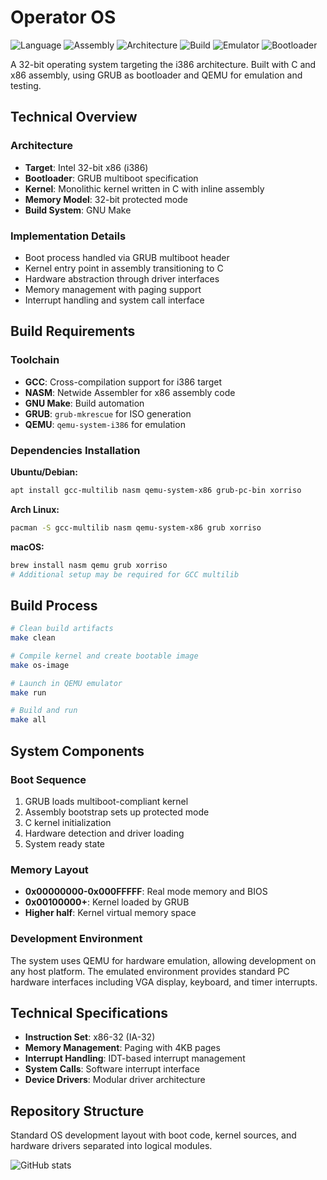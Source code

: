 # Operator OS

![Language](https://img.shields.io/badge/language-C-blue.svg?style=flat)
![Assembly](https://img.shields.io/badge/assembly-NASM-orange.svg?style=flat)
![Architecture](https://img.shields.io/badge/arch-i386-green.svg?style=flat)
![Build](https://img.shields.io/badge/build-Make-red.svg?style=flat)
![Emulator](https://img.shields.io/badge/emulator-QEMU-purple.svg?style=flat)
![Bootloader](https://img.shields.io/badge/bootloader-GRUB-yellow.svg?style=flat)

A 32-bit operating system targeting the i386 architecture. Built with C and x86 assembly, using GRUB as bootloader and QEMU for emulation and testing.

## Technical Overview

### Architecture
- **Target**: Intel 32-bit x86 (i386)
- **Bootloader**: GRUB multiboot specification
- **Kernel**: Monolithic kernel written in C with inline assembly
- **Memory Model**: 32-bit protected mode
- **Build System**: GNU Make

### Implementation Details
- Boot process handled via GRUB multiboot header
- Kernel entry point in assembly transitioning to C
- Hardware abstraction through driver interfaces
- Memory management with paging support
- Interrupt handling and system call interface

## Build Requirements

### Toolchain
- **GCC**: Cross-compilation support for i386 target
- **NASM**: Netwide Assembler for x86 assembly code
- **GNU Make**: Build automation
- **GRUB**: `grub-mkrescue` for ISO generation
- **QEMU**: `qemu-system-i386` for emulation

### Dependencies Installation

**Ubuntu/Debian:**
```bash
apt install gcc-multilib nasm qemu-system-x86 grub-pc-bin xorriso
```

**Arch Linux:**
```bash
pacman -S gcc-multilib nasm qemu-system-x86 grub xorriso
```

**macOS:**
```bash
brew install nasm qemu grub xorriso
# Additional setup may be required for GCC multilib
```

## Build Process

```bash
# Clean build artifacts
make clean

# Compile kernel and create bootable image
make os-image

# Launch in QEMU emulator
make run

# Build and run
make all
```

## System Components

### Boot Sequence
1. GRUB loads multiboot-compliant kernel
2. Assembly bootstrap sets up protected mode
3. C kernel initialization
4. Hardware detection and driver loading
5. System ready state

### Memory Layout
- **0x00000000-0x000FFFFF**: Real mode memory and BIOS
- **0x00100000+**: Kernel loaded by GRUB
- **Higher half**: Kernel virtual memory space

### Development Environment
The system uses QEMU for hardware emulation, allowing development on any host platform. The emulated environment provides standard PC hardware interfaces including VGA display, keyboard, and timer interrupts.

## Technical Specifications

- **Instruction Set**: x86-32 (IA-32)
- **Memory Management**: Paging with 4KB pages
- **Interrupt Handling**: IDT-based interrupt management
- **System Calls**: Software interrupt interface
- **Device Drivers**: Modular driver architecture

## Repository Structure

Standard OS development layout with boot code, kernel sources, and hardware drivers separated into logical modules.


![GitHub stats](https://github-readme-stats.vercel.app/api?username=45-razrblds&repo=operator&show_icons=true)